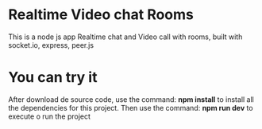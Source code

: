 # Realtime Video chat Rooms
This is a node js app Realtime chat and Video call with rooms, built with socket.io, express, peer.js

# You can try it
After download de source code, use the command: **npm install** to install all the dependencies for this project. Then use the command: **npm run dev** to execute o run the project
